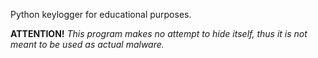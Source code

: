 Python keylogger for educational purposes.

**ATTENTION!** *This program makes no attempt to hide itself, thus it is not meant to be used as actual malware.*